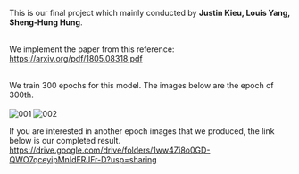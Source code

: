 
This is our final project which mainly conducted by ****Justin Kieu, Louis Yang, Sheng-Hung Hung****.  <br> </br>

We implement the paper from this reference: https://arxiv.org/pdf/1805.08318.pdf <br></br>

We train 300 epochs for this model. The images below are the epoch of 300th. <br></br>
![001](https://user-images.githubusercontent.com/18066827/185768869-9953cb8a-99cf-4e33-8c1b-ff7b97bcb3e9.png)
![002](https://user-images.githubusercontent.com/18066827/185768873-2b4dcb9e-6d64-4f42-a7dd-42ed8ef7bc19.png)

If you are interested in another epoch images that we produced, the link below is our completed result.
https://drive.google.com/drive/folders/1ww4Zi8o0GD-QWO7qceyipMnIdFRJFr-D?usp=sharing
